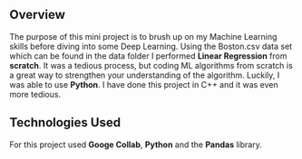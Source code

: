 ## Overview
The purpose of this mini project is to brush up on my Machine Learning skills before diving into some Deep Learning. 
Using the Boston.csv data set which can be found in the data folder I performed **Linear Regression** from **scratch**.
It was a tedious process, but coding ML algorithms from scratch is a great way to strengthen your understanding of the algorithm. 
Luckily, I was able to use **Python**. I have done this project in C++ and it was even more tedious. 

## Technologies Used
For this project used **Googe Collab**, **Python** and the **Pandas** library.
